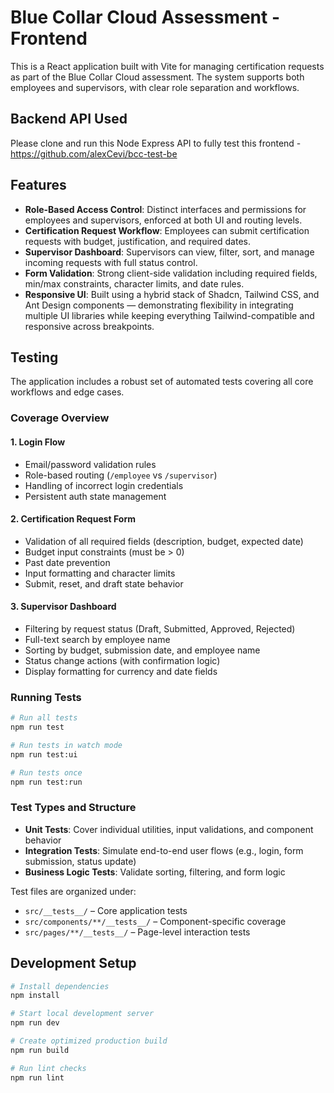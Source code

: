 # Blue Collar Cloud Assessment - Frontend

This is a React application built with Vite for managing certification requests as part of the Blue Collar Cloud assessment. The system supports both employees and supervisors, with clear role separation and workflows.

## Backend API Used
Please clone and run this Node Express API to fully test this frontend - https://github.com/alexCevi/bcc-test-be

## Features

* **Role-Based Access Control**: Distinct interfaces and permissions for employees and supervisors, enforced at both UI and routing levels.
* **Certification Request Workflow**: Employees can submit certification requests with budget, justification, and required dates.
* **Supervisor Dashboard**: Supervisors can view, filter, sort, and manage incoming requests with full status control.
* **Form Validation**: Strong client-side validation including required fields, min/max constraints, character limits, and date rules.
* **Responsive UI**: Built using a hybrid stack of Shadcn, Tailwind CSS, and Ant Design components — demonstrating flexibility in integrating multiple UI libraries while keeping everything Tailwind-compatible and responsive across breakpoints.

## Testing

The application includes a robust set of automated tests covering all core workflows and edge cases.

### Coverage Overview

#### 1. **Login Flow**

* Email/password validation rules
* Role-based routing (`/employee` vs `/supervisor`)
* Handling of incorrect login credentials
* Persistent auth state management

#### 2. **Certification Request Form**

* Validation of all required fields (description, budget, expected date)
* Budget input constraints (must be > 0)
* Past date prevention
* Input formatting and character limits
* Submit, reset, and draft state behavior

#### 3. **Supervisor Dashboard**

* Filtering by request status (Draft, Submitted, Approved, Rejected)
* Full-text search by employee name
* Sorting by budget, submission date, and employee name
* Status change actions (with confirmation logic)
* Display formatting for currency and date fields

### Running Tests

```bash
# Run all tests
npm run test

# Run tests in watch mode
npm run test:ui

# Run tests once
npm run test:run
```

### Test Types and Structure

* **Unit Tests**: Cover individual utilities, input validations, and component behavior
* **Integration Tests**: Simulate end-to-end user flows (e.g., login, form submission, status update)
* **Business Logic Tests**: Validate sorting, filtering, and form logic

Test files are organized under:

* `src/__tests__/` – Core application tests
* `src/components/**/__tests__/` – Component-specific coverage
* `src/pages/**/__tests__/` – Page-level interaction tests

## Development Setup

```bash
# Install dependencies
npm install

# Start local development server
npm run dev

# Create optimized production build
npm run build

# Run lint checks
npm run lint
```
